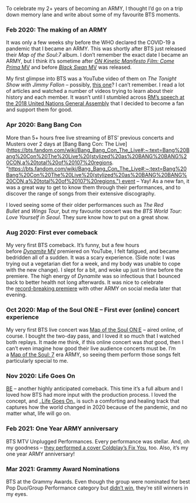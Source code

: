 To celebrate my 2+ years of becoming an ARMY, I thought I’d go on a trip down memory lane and write about some of my favourite BTS moments.

### Feb 2020: The making of an ARMY

It was only a few weeks shy before the WHO declared the COVID-19 a pandemic that I became an ARMY. This was shortly after BTS just released their _Map of the Soul:7_ album. I don’t remember the exact date I became an ARMY, but I think it’s sometime after [_ON Kinetic Manifesto_ _Film: Come Prima_ MV](https://www.youtube.com/watch?v=gwMa6gpoE9I "https://www.youtube.com/watch?v=gwMa6gpoE9I") and before [_Black Swan_ MV](https://www.youtube.com/watch?v=0lapF4DQPKQ "https://www.youtube.com/watch?v=0lapF4DQPKQ") was released.

My first glimpse into BTS was a YouTube video of them on _The Tonight Show with Jimmy Fallon_ – possibly, [this one](https://www.youtube.com/watch?v=W4mmfzFazoI "https://www.youtube.com/watch?v=W4mmfzFazoI")? I can’t remember. I read a lot of articles and watched a number of videos trying to learn about their history and each member. It wasn’t until I stumbled across [RM’s speech at the 2018 United Nations General Assembly](https://www.youtube.com/watch?v=oTe4f-bBEKg "https://www.youtube.com/watch?v=oTe4f-bBEKg") that I decided to become a fan and support them for good.

### Apr 2020: Bang Bang Con

More than 5+ hours free live streaming of BTS’ previous concerts and Musters over 2 days at [Bang Bang Con: The Live](https://bts.fandom.com/wiki/Bang_Bang_Con_The_Live#:~:text=Bang%20Bang%20Con%20The%20Live%20(stylized%20as%20BANG%20BANG%20CON,a%20total%20of%20107%20regions. "https://bts.fandom.com/wiki/Bang_Bang_Con_The_Live#:~:text=Bang%20Bang%20Con%20The%20Live%20(stylized%20as%20BANG%20BANG%20CON,a%20total%20of%20107%20regions.") event – Yay! As a new fan, it was a great way to get to know them through their performances, and to discover the range of songs from their extensive discography.

I loved seeing some of their older performances such as _The Red Bullet_ and _Wings Tour_, but my favourite concert was the _BTS World Tour: Love Yourself in Seoul_. They sure know how to put on a great show.

### Aug 2020: First ever comeback

My very first BTS comeback. It’s funny, but a few hours before [_Dynamite_ MV](https://www.youtube.com/watch?v=gdZLi9oWNZg "https://www.youtube.com/watch?v=gdZLi9oWNZg") premiered on YouTube, I felt fatigued, and became bedridden all of a sudden. It was a scary experience. (Side note: I was trying out a vegetarian diet for a week, and my body was unable to cope with the new change). I slept for a bit, and woke up just in time before the premiere. The high energy of _Dynamite_ was so infectious that I bounced back to better health not long afterwards. It was nice to celebrate the [record-breaking premiere](https://www.guinnessworldrecords.com/news/2020/9/bts-smash-youtube-viewing-records-once-again-with-single-dynamite-628998 "https://www.guinnessworldrecords.com/news/2020/9/bts-smash-youtube-viewing-records-once-again-with-single-dynamite-628998") with other ARMY on social media later that evening.

### Oct 2020: Map of the Soul ON:E – First ever (online) concert experience

My very first BTS live concert was [Map of the Soul ON:E](https://bts.fandom.com/wiki/Map_of_the_Soul_ON:E) – aired online, of course. I bought the two-day pass, and I loved it so much that I watched both replays. It made me think, if this online concert was _that_ good, then I can’t even imagine how good their live audience concerts must be. I’m a [Map of the Soul: 7](https://en.wikipedia.org/wiki/Map_of_the_Soul:_7 "https://en.wikipedia.org/wiki/Map_of_the_Soul:_7") era ARMY, so seeing them perform those songs felt particularly special to me.

### Nov 2020: Life Goes On

[BE](https://en.wikipedia.org/wiki/Be_(BTS_album) "https://en.wikipedia.org/wiki/Be_(BTS_album)") – another highly anticipated comeback. This time it’s a full album and I loved how BTS had more input with the production process. I loved the concept, and _[Life Goes On](https://www.youtube.com/watch?v=2N-Fsa9Evo0 "https://www.youtube.com/watch?v=2N-Fsa9Evo0")_ is such a comforting and healing track that captures how the world changed in 2020 because of the pandemic, and no matter what, life will go on.

### Feb 2021: One Year ARMY anniversary

BTS MTV Unplugged Performances. Every performance was stellar. And, oh my goodness – [they performed a cover Coldplay’s Fix You](https://www.youtube.com/watch?v=JFTuGsj6Hpk "https://www.youtube.com/watch?v=JFTuGsj6Hpk"), too. Also, it’s my one year ARMY anniversary!

### Mar 2021: Grammy Award Nominations

BTS at the Grammy Awards. Even though the group were nominated for best Pop Duo/Group Performance category but [didn’t win](https://www.forbes.com/sites/bryanrolli/2021/03/15/the-grammys-once-again-did-the-bare-minimum-for-bts/?sh=368899c96129 "https://www.forbes.com/sites/bryanrolli/2021/03/15/the-grammys-once-again-did-the-bare-minimum-for-bts/?sh=368899c96129"), they’re still winners in my eyes.